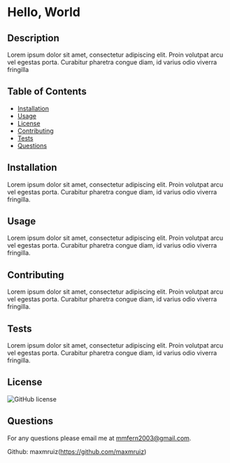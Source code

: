
# Hello, World

## Description
Lorem ipsum dolor sit amet, consectetur adipiscing elit. Proin volutpat arcu vel egestas porta. Curabitur pharetra congue diam, id varius odio viverra fringilla

## Table of Contents
- [Installation](#installation)
- [Usage](#usage)
- [License](#license)
- [Contributing](#contributing)
- [Tests](#tests)
- [Questions](#questions)

## Installation
Lorem ipsum dolor sit amet, consectetur adipiscing elit. Proin volutpat arcu vel egestas porta. Curabitur pharetra congue diam, id varius odio viverra fringilla.

## Usage
Lorem ipsum dolor sit amet, consectetur adipiscing elit. Proin volutpat arcu vel egestas porta. Curabitur pharetra congue diam, id varius odio viverra fringilla.

## Contributing
Lorem ipsum dolor sit amet, consectetur adipiscing elit. Proin volutpat arcu vel egestas porta. Curabitur pharetra congue diam, id varius odio viverra fringilla.

## Tests
Lorem ipsum dolor sit amet, consectetur adipiscing elit. Proin volutpat arcu vel egestas porta. Curabitur pharetra congue diam, id varius odio viverra fringilla.

## License
![GitHub license](https://img.shields.io/badge/license-MIT-blue.svg)

## Questions
For any questions please email me at [mmfern2003@gmail.com](mailto:mmfern2003@gmail.com).

Github: maxmruiz(https://github.com/maxmruiz)
